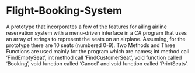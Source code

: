 # Flight-Booking-System
A prototype that incorporates a few of the features for ailing airline reservation system with a menu-driven interface in a C# program that uses an array of strings to represent the seats on an airplane. Assuming, for the prototype there are 10 seats (numbered 0-9). Two Methods and Three Functions are used mainly for the program which are names; int method call ‘FindEmptySeat’, int method call ‘FindCustomerSeat’, void function called ‘Booking’, void function called ‘Cancel’ and void function called ‘PrintSeats’.
